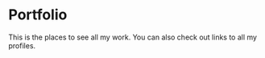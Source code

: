 # Portfolio
This is the places to see all my work. You can also check out links to all my profiles. 
